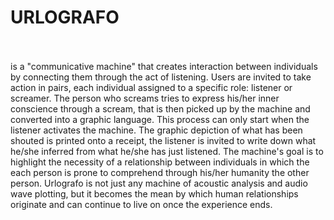 # URLOGRAFO<br><br>

is a "communicative machine" that creates interaction between individuals by connecting them through the act of listening. Users are invited to take action in pairs, each individual assigned to a specific role: listener or screamer. The person who screams tries to express his/her inner conscience through a scream, that is then picked up by the machine and converted into a graphic language. This process can only start when the listener activates the machine. The graphic depiction of what has been shouted is printed onto a receipt, the listener is invited to write down what he/she inferred from what he/she has just listened. The machine's goal is to highlight the necessity of a relationship between individuals in which the each person is prone to comprehend through his/her humanity the other person. Urlografo is not just any machine of acoustic analysis and audio wave plotting, but it becomes the mean by which human relationships originate and can continue to live on once the experience ends.

